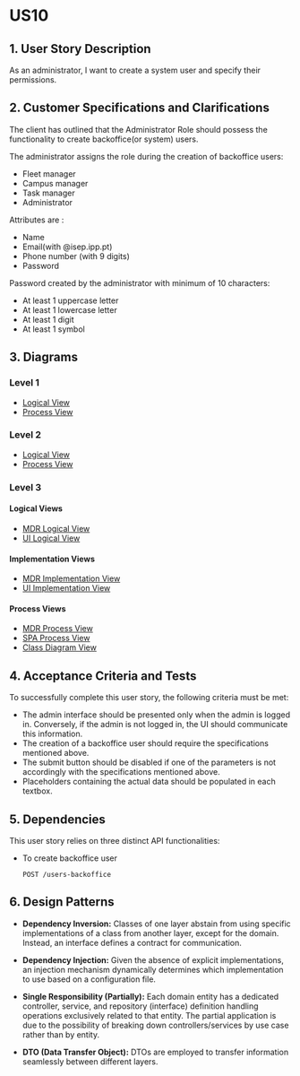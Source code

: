 # US10

## 1. User Story Description

As an administrator, I want to create a system user and specify their permissions.

## 2. Customer Specifications and Clarifications

The client has outlined that the Administrator Role should possess the functionality to create backoffice(or system) users.

The administrator assigns the role during the creation of backoffice users:

- Fleet manager
- Campus manager
- Task manager
- Administrator

Attributes are :

- Name
- Email(with @isep.ipp.pt)
- Phone number (with 9 digits)
- Password

Password created by the administrator with minimum of 10 characters:

- At least 1 uppercase letter
- At least 1 lowercase letter
- At least 1 digit
- At least 1 symbol

## 3. Diagrams

### Level 1

-   [Logical View](../general-purpose/level1/logical-view.svg)
-   [Process View](./level1/process-view.svg)

### Level 2

-   [Logical View](../general-purpose/level2/logical-view.svg)
-   [Process View ](./level2/process-view.svg)

### Level 3

#### Logical Views

-   [MDR Logical View](../general-purpose/level3/mdr-logical-view.svg)
-   [UI Logical View](../general-purpose/level3/ui-logical-view.svg)

#### Implementation Views

-   [MDR Implementation View](../general-purpose/level3/mdr-implementation-view.svg)
-   [UI Implementation View](../general-purpose/level3/ui-implementation-view.svg)

#### Process Views

-   [MDR Process View](./level3/be-process-view.svg)
-   [SPA Process View](./level3/fe-process-view.svg)
-   [Class Diagram View](./level3/be-class-diagram.svg)

## 4. Acceptance Criteria and Tests

To successfully complete this user story, the following criteria must be met:

-   The admin interface should be presented only when the admin is logged in. Conversely, if the admin is not logged in, the UI should communicate this information.
-   The creation of a backoffice user should require the specifications mentioned above.
-   The submit button should be disabled if one of the parameters is not accordingly with the specifications mentioned above.
-   Placeholders containing the actual data should be populated in each textbox.

## 5. Dependencies

This user story relies on three distinct API functionalities:

-   To create backoffice user
    ```
    POST /users-backoffice
    ```

## 6. Design Patterns

-   **Dependency Inversion:** Classes of one layer abstain from using specific implementations of a class from another layer, except for the domain. Instead, an interface defines a contract for communication.

-   **Dependency Injection:** Given the absence of explicit implementations, an injection mechanism dynamically determines which implementation to use based on a configuration file.

-   **Single Responsibility (Partially):** Each domain entity has a dedicated controller, service, and repository (interface) definition handling operations exclusively related to that entity. The partial application is due to the possibility of breaking down controllers/services by use case rather than by entity.

-   **DTO (Data Transfer Object):** DTOs are employed to transfer information seamlessly between different layers.


